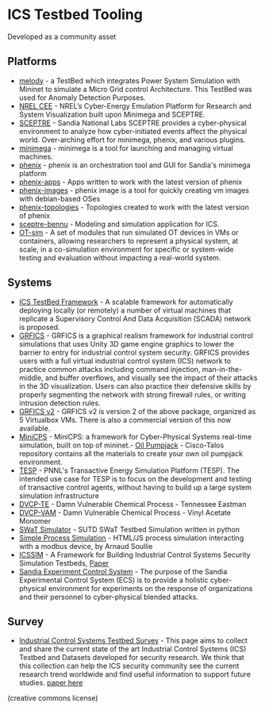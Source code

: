 # ICS Testbed Tooling

Developed as a community asset

## Platforms

- [melody](https://github.com/iti/melody) - a TestBed which integrates Power System Simulation with Mininet to simulate a Micro Grid control Architecture. This TestBed was used for Anomaly Detection Purposes.
- [NREL CEE](https://www.nrel.gov/docs/fy20osti/74142.pdf) - NREL’s Cyber-Energy Emulation Platform for Research and System Visualization built upon Minimega and SCEPTRE.
- [SCEPTRE](https://www.sandia.gov/app/uploads/sites/122/2021/09/SCEPTRE_SAND2019-11907M.pdf) - Sandia National Labs SCEPTRE provides a cyber-physical environment to analyze how cyber-initiated events affect the physical world. Over-arching effort for minimega, phenix, and various plugins.
- [minimega](https://github.com/sandia-minimega/minimega) - minimega is a tool for launching and managing virtual machines.
- [phenix](https://github.com/sandialabs/sceptre-phenix) - phenix is an orchestration tool and GUI for Sandia's minimega platform
- [phenix-apps](https://github.com/sandialabs/sceptre-phenix-apps) - Apps written to work with the latest version of phenix 
- [phenix-images](https://github.com/sandialabs/sceptre-phenix-images) - phenix image is a tool for quickly creating vm images with debian-based OSes
- [phenix-topologies](https://github.com/sandialabs/sceptre-phenix-topologies) - Topologies created to work with the latest version of phenix 
- [sceptre-bennu](https://github.com/sandialabs/sceptre-bennu) - Modeling and simulation application for ICS.
- [OT-sim](https://github.com/patsec/ot-sim) - A set of modules that run simulated OT devices in VMs or containers, allowing researchers to represent a physical system, at scale, in a co-simulation environment for specific or system-wide testing and evaluation without impacting a real-world system.


## Systems
- [ICS TestBed Framework](https://github.com/PMaynard/ICS-TestBed-Framework) - A scalable framework for automatically deploying locally (or remotely) a number of virtual machines that replicate a Supervisory Control And Data Acquisition (SCADA) network is proposed.
- [GRFICS](https://github.com/djformby/GRFICS) - GRFICS is a graphical realism framework for industrial control simulations that uses Unity 3D game engine graphics to lower the barrier to entry for industrial control system security. GRFICS provides users with a full virtual industrial control system (ICS) network to practice common attacks including command injection, man-in-the-middle, and buffer overflows, and visually see the impact of their attacks in the 3D visualization. Users can also practice their defensive skills by properly segmenting the network with strong firewall rules, or writing intrusion detection rules.
- [GRFICS v2](https://github.com/Fortiphyd/GRFICSv2) - GRFICS v2 is version 2 of the above package, organized as 5 Virtualbox VMs. There is also a commercial version of this now available.
- [MiniCPS](https://github.com/scy-phy/minicps) - MiniCPS: a framework for Cyber-Physical Systems real-time simulation, built on top of mininet.- [Oil Pumpjack](https://github.com/Cisco-Talos/oil-pumpjack) - Cisco-Talos repository contains all the materials to create your own oil pumpjack environment.
- [TESP](https://github.com/pnnl/tesp/) - PNNL's Transactive Energy Simulation Platform (TESP). The intended use case for TESP is to focus on the development and testing of transactive control agents, without having to build up a large system simulation infrastructure
- [DVCP-TE](https://github.com/satejnik/DVCP-TE) - Damn Vulnerable Chemical Process - Tennessee Eastman
- [DVCP-VAM](https://github.com/satejnik/DVCP-VAM) - Damn Vulnerable Chemical Process - Vinyl Acetate Monomer
- [SWaT Simulator](https://github.com/yuqiChen94/Swat_Simulator) - SUTD SWaT Testbed Simulation written in python
- [Simple Process Simulation](https://github.com/arnaudsoullie/simple-process-simulation) - HTML/JS process simulation interacting with a modbus device, by Arnaud Soullie
- [ICSSIM](https://github.com/AlirezaDehlaghi/ICSSIM) - A Framework for Building Industrial Control Systems Security Simulation Testbeds, [Paper](https://arxiv.org/abs/2210.13325)
- [Sandia Experiment Control System](https://github.com/sandialabs/ECS) - The purpose of the Sandia Experimental Control System (ECS) is to provide a holistic cyber-physical environment for experiments on the response of organizations and their personnel to cyber-physical blended attacks. 



## Survey

- [Industrial Control Systems Testbed Survey](https://spritz.math.unipd.it/projects/ics_survey/) - This page aims to collect and share the current state of the art Industrial Control Systems (ICS) Testbed and Datasets developed for security research. We think that this collection can help the ICS security community see the current research trend worldwide and find useful information to support future studies. [paper here](https://arxiv.org/abs/2102.05631)

(creative commons license)
